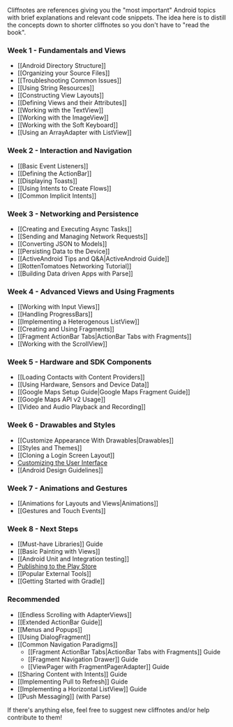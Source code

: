 Cliffnotes are references giving you the "most important" Android topics with brief explanations and relevant code snippets. The idea here is to distill the concepts down to shorter cliffnotes so you don't have to "read the book".

### Week 1 - Fundamentals and Views

* [[Android Directory Structure]]
* [[Organizing your Source Files]]
* [[Troubleshooting Common Issues]]
* [[Using String Resources]]
* [[Constructing View Layouts]]
* [[Defining Views and their Attributes]] 
* [[Working with the TextView]]
* [[Working with the ImageView]]
* [[Working with the Soft Keyboard]]
* [[Using an ArrayAdapter with ListView]]

### Week 2 - Interaction and Navigation

* [[Basic Event Listeners]]
* [[Defining the ActionBar]]
* [[Displaying Toasts]]
* [[Using Intents to Create Flows]]
* [[Common Implicit Intents]]

### Week 3 - Networking and Persistence

* [[Creating and Executing Async Tasks]]
* [[Sending and Managing Network Requests]]
* [[Converting JSON to Models]]
* [[Persisting Data to the Device]]
* [[ActiveAndroid Tips and Q&A|ActiveAndroid Guide]]
* [[RottenTomatoes Networking Tutorial]]
* [[Building Data driven Apps with Parse]]

### Week 4 - Advanced Views and Using Fragments

* [[Working with Input Views]]
* [[Handling ProgressBars]]
* [[Implementing a Heterogenous ListView]]
* [[Creating and Using Fragments]]
* [[Fragment ActionBar Tabs|ActionBar Tabs with Fragments]]
* [[Working with the ScrollView]]

### Week 5 - Hardware and SDK Components

* [[Loading Contacts with Content Providers]]
* [[Using Hardware, Sensors and Device Data]]
* [[Google Maps Setup Guide|Google Maps Fragment Guide]]
* [[Google Maps API v2 Usage]]
* [[Video and Audio Playback and Recording]]

### Week 6 - Drawables and Styles

* [[Customize Appearance With Drawables|Drawables]]
* [[Styles and Themes]]
* [[Cloning a Login Screen Layout]]
* [Customizing the User Interface](https://gist.github.com/nesquena/6c567083aec13d868017)
* [[Android Design Guidelines]]

### Week 7 - Animations and Gestures

* [[Animations for Layouts and Views|Animations]]
* [[Gestures and Touch Events]]

### Week 8 - Next Steps

* [[Must-have Libraries]] Guide
* [[Basic Painting with Views]]
* [[Android Unit and Integration testing]]
* [Publishing to the Play Store](http://goo.gl/mUlGL1)
* [[Popular External Tools]]
* [[Getting Started with Gradle]]

### Recommended

* [[Endless Scrolling with AdapterViews]]
* [[Extended ActionBar Guide]]
* [[Menus and Popups]]
* [[Using DialogFragment]]
* [[Common Navigation Paradigms]]
  * [[Fragment ActionBar Tabs|ActionBar Tabs with Fragments]] Guide
  * [[Fragment Navigation Drawer]] Guide
  * [[ViewPager with FragmentPagerAdapter]] Guide
* [[Sharing Content with Intents]] Guide
* [[Implementing Pull to Refresh]] Guide
* [[Implementing a Horizontal ListView]] Guide
* [[Push Messaging]] (with Parse)
 
If there's anything else, feel free to suggest new cliffnotes and/or help contribute to them!